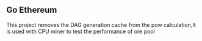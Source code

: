 ## Go Ethereum
This project removes the DAG generation cache from the pow calculation,It is used with CPU miner to test the performance of ore pool
